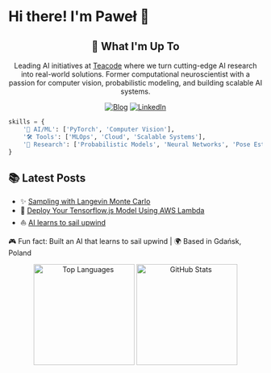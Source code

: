 # Hi there! I'm Paweł 👋 

<div align="center">

## 🚀 What I'm Up To
Leading AI initiatives at [Teacode](https://teacode.io) where we turn cutting-edge AI research into real-world solutions. Former computational neuroscientist with a passion for computer vision, probabilistic modeling, and building scalable AI systems.

[![Blog](https://img.shields.io/badge/Blog-Perceptron-blue?style=flat-square&logo=medium)](https://perceptron.blog)
[![LinkedIn](https://img.shields.io/badge/LinkedIn-Connect-blue?style=flat-square&logo=linkedin)](https://linkedin.com/in/ppierzc)

</div>

```python
skills = {
    '🤖 AI/ML': ['PyTorch', 'Computer Vision'],
    '🛠️ Tools': ['MLOps', 'Cloud', 'Scalable Systems'],
    '🧠 Research': ['Probabilistic Models', 'Neural Networks', 'Pose Estimation']
}
```

## 📚 Latest Posts
- ✨ [Sampling with Langevin Monte Carlo](https://perceptron.blog/langevin-dynamics/)
- 🚀 [Deploy Your Tensorflow.js Model Using AWS Lambda](https://teacode.io/blog/deploying-your-ml-model-using-aws-lambda)
- ⛵ [AI learns to sail upwind](https://ppierzc.github.io/ai-learns-to-sail-upwind/)

🎮 Fun fact: Built an AI that learns to sail upwind | 🌍 Based in Gdańsk, Poland

<div align="center">
<img height=200 src="https://github-readme-stats.vercel.app/api/top-langs/?username=ppierzc&theme=dracula&hide=jupyter%20notebook" alt="Top Languages" />
<img height=200 src="https://github-readme-stats.vercel.app/api?username=ppierzc&show_icons=true&theme=dracula&count_private=true" alt="GitHub Stats" />
</div>
